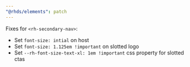 ```yaml
---
"@rhds/elements": patch
---
```


Fixes for `<rh-secondary-nav>`:
- Set `font-size: intial` on host 
- Set `font-size: 1.125em !important` on slotted logo
- Set `--rh-font-size-text-xl: 1em !important` css property for slotted ctas
